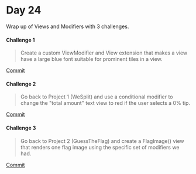 # Day 24
Wrap up of Views and Modifiers with 3 challenges.

#### Challenge 1

> Create a custom ViewModifier and View extension that makes a view have
> a large blue font suitable for prominent tiles in a view.

[Commit](https://github.com/nickwrightdev/swiftui100/commit/b902047e70ddfb6e99747c6443b6c15d6cb3d555)
#### Challenge 2

> Go back to Project 1 (WeSplit) and use a conditional modifier to
> change the "total amount" text view to red if the user selects a 0%
> tip.

[Commit](https://github.com/nickwrightdev/swiftui100/commit/d18fa458e13c6f23e19a4332e419acc55bdc7472)
#### Challenge 3

> Go back to Project 2 (GuessTheFlag) and create a FlagImage() view that
> renders one flag image using the specific set of modifiers we had.

[Commit](https://github.com/nickwrightdev/swiftui100/commit/fce6941a76e8f4bac9d36a169770e61405ce78a0)

